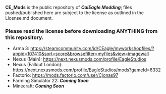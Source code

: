 **CE_Mods** is the public repository of ***CalEagle Modding***; files pushed/published here are subject to the license as outlined in the License.md document. 

### Please read the license before downloading ANYTHING from this repository.

- Arma 3: https://steamcommunity.com/id/CEagle/myworkshopfiles/?appid=107410&sort=score&browsefilter=myfiles&view=imagewall
- Nexus (Main): https://next.nexusmods.com/profile/EagleStudios
- Nexus (Fallout London): https://next.nexusmods.com/profile/EagleStudios/mods?gameId=6332
- Factorio: https://mods.factorio.com/user/Cjonas97
- Farming Simulator 22: ***Coming Soon***
- Minecraft: ***Coming Soon***
